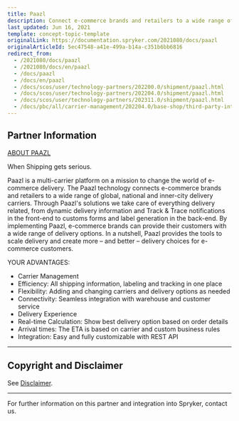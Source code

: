 ```yaml
---
title: Paazl
description: Connect e-commerce brands and retailers to a wide range of global, national and inner-city delivery carriers by integrating Paazl intot he Spryker-based shop.
last_updated: Jun 16, 2021
template: concept-topic-template
originalLink: https://documentation.spryker.com/2021080/docs/paazl
originalArticleId: 5ec47548-a41e-499a-b14a-c351b6bb6816
redirect_from:
  - /2021080/docs/paazl
  - /2021080/docs/en/paazl
  - /docs/paazl
  - /docs/en/paazl
  - /docs/scos/user/technology-partners/202200.0/shipment/paazl.html
  - /docs/scos/user/technology-partners/202204.0/shipment/paazl.html
  - /docs/scos/user/technology-partners/202311.0/shipment/paazl.html
  - /docs/pbc/all/carrier-management/202204.0/base-shop/third-party-integrations/paazl.html  
---
```


## Partner Information

[ABOUT PAAZL](https://paazl.com/)

When Shipping gets serious.

Paazl is a multi-carrier platform on a mission to change the world of e-commerce delivery. The Paazl technology connects e-commerce brands and retailers to a wide range of global, national and inner-city delivery carriers.
Through Paazl's solutions we take care of everything delivery related, from dynamic delivery information and Track & Trace notifications in the front-end to customs forms and label generation in the back-end. By implementing Paazl, e-commerce brands can provide their customers with a wide range of delivery options.
In a nutshell, Paazl provides the tools to scale delivery and create more – and better – delivery choices for e-commerce customers.

YOUR ADVANTAGES:

* Carrier Management
* Efficiency: All shipping information, labeling and tracking in one place
* Flexibility: Adding and changing carriers and delivery options as needed
* Connectivity: Seamless integration with warehouse and customer service
* Delivery Experience
* Real-time Calculation: Show best delivery option based on order details
* Arrival times: The ETA is based on carrier and custom business rules
* Integration: Easy and fully customizable with REST API

---

## Copyright and Disclaimer

See [Disclaimer](https://github.com/spryker/spryker-documentation).

---
For further information on this partner and integration into Spryker,  contact us.

<div class="hubspot-form js-hubspot-form" data-portal-id="2770802" data-form-id="163e11fb-e833-4638-86ae-a2ca4b929a41" id="hubspot-1"></div>
